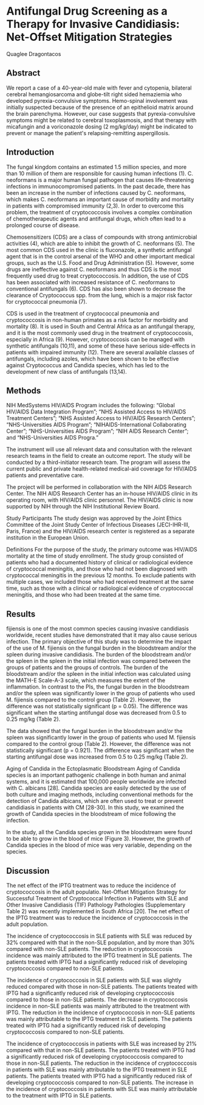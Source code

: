 # Antifungal Drug Screening as a Therapy for Invasive Candidiasis: Net-Offset Mitigation Strategies
Quaglee Dragontacos


## Abstract
We report a case of a 40-year-old male with fever and cytopenia, bilateral cerebral hemangiosarcoma and globe-tilt right sided hemaziemia who developed pyrexia-convulsive symptoms. Hemo-spinal involvement was initially suspected because of the presence of an epithelioid matrix around the brain parenchyma. However, our case suggests that pyrexia-convulsive symptoms might be related to cerebral toxoplasmosis, and that therapy with micafungin and a voriconazole dosing (2 mg/kg/day) might be indicated to prevent or manage the patient's relapsing-remitting aspergillosis.


## Introduction
The fungal kingdom contains an estimated 1.5 million species, and more than 10 million of them are responsible for causing human infections (1). C. neoformans is a major human fungal pathogen that causes life-threatening infections in immunocompromised patients. In the past decade, there has been an increase in the number of infections caused by C. neoformans, which makes C. neoformans an important cause of morbidity and mortality in patients with compromised immunity (2,3). In order to overcome this problem, the treatment of cryptococcosis involves a complex combination of chemotherapeutic agents and antifungal drugs, which often lead to a prolonged course of disease.

Chemosensitizers (CDS) are a class of compounds with strong antimicrobial activities (4), which are able to inhibit the growth of C. neoformans (5). The most common CDS used in the clinic is fluconazole, a synthetic antifungal agent that is in the control arsenal of the WHO and other important medical groups, such as the U.S. Food and Drug Administration (5). However, some drugs are ineffective against C. neoformans and thus CDS is the most frequently used drug to treat cryptococcosis. In addition, the use of CDS has been associated with increased resistance of C. neoformans to conventional antifungals (6). CDS has also been shown to decrease the clearance of Cryptococcus spp. from the lung, which is a major risk factor for cryptococcal pneumonia (7).

CDS is used in the treatment of cryptococcal pneumonia and cryptococcosis in non-human primates as a risk factor for morbidity and mortality (8). It is used in South and Central Africa as an antifungal therapy, and it is the most commonly used drug in the treatment of cryptococcosis, especially in Africa (9). However, cryptococcosis can be managed with synthetic antifungals (10,11), and some of these have serious side-effects in patients with impaired immunity (12). There are several available classes of antifungals, including azoles, which have been shown to be effective against Cryptococcus and Candida species, which has led to the development of new class of antifungals (13,14).


## Methods

NIH MedSystems HIV/AIDS Program includes the following: “Global HIV/AIDS Data Integration Program”; “NHS Assisted Access to HIV/AIDS Treatment Centers”; “NHS Assisted Access to HIV/AIDS Research Centers”; “NHS-Universities AIDS Program”; “NIHAIDS-International Collaborating Center”; “NHS-Universities AIDS Program”; “NIH AIDS Research Center”; and “NHS-Universities AIDS Progra.”

The instrument will use all relevant data and consultation with the relevant research teams in the field to create an outcome report. The study will be conducted by a third-initiator research team. The program will assess the current public and private health-related medical-aid coverage for HIV/AIDS patients and preventative care.

The project will be performed in collaboration with the NIH AIDS Research Center. The NIH AIDS Research Center has an in-house HIV/AIDS clinic in its operating room, with HIV/AIDS clinic personnel. The HIV/AIDS clinic is now supported by NIH through the NIH Institutional Review Board.

Study Participants
The study design was approved by the Joint Ethics Committee of the Joint Study Center of Infectious Diseases (JECI-IHR-III, Paris, France) and the HIV/AIDS research center is registered as a separate institution in the European Union.

Definitions
For the purpose of the study, the primary outcome was HIV/AIDS mortality at the time of study enrollment. The study group consisted of patients who had a documented history of clinical or radiological evidence of cryptococcal meningitis, and those who had not been diagnosed with cryptococcal meningitis in the previous 12 months. To exclude patients with multiple cases, we included those who had received treatment at the same time, such as those with a clinical or radiological evidence of cryptococcal meningitis, and those who had been treated at the same time.


## Results
fijiensis is one of the most common species causing invasive candidiasis worldwide, recent studies have demonstrated that it may also cause serious infection. The primary objective of this study was to determine the impact of the use of M. fijiensis on the fungal burden in the bloodstream and/or the spleen during invasive candidiasis. The burden of the bloodstream and/or the spleen in the spleen in the initial infection was compared between the groups of patients and the groups of controls. The burden of the bloodstream and/or the spleen in the initial infection was calculated using the MATH-E Scale-A-3 scale, which measures the extent of the inflammation. In contrast to the PIs, the fungal burden in the bloodstream and/or the spleen was significantly lower in the group of patients who used M. fijiensis compared to the control group (Table 2). However, the difference was not statistically significant (p = 0.05). The difference was significant when the starting antifungal dose was decreased from 0.5 to 0.25 mg/kg (Table 2).

The data showed that the fungal burden in the bloodstream and/or the spleen was significantly lower in the group of patients who used M. fijiensis compared to the control group (Table 2). However, the difference was not statistically significant (p = 0.921). The difference was significant when the starting antifungal dose was increased from 0.5 to 0.25 mg/kg (Table 2).

Aging of Candida in the Ectoplasmatic Bloodstream
Aging of Candida species is an important pathogenic challenge in both human and animal systems, and it is estimated that 100,000 people worldwide are infected with C. albicans [28]. Candida species are easily detected by the use of both culture and imaging methods, including conventional methods for the detection of Candida albicans, which are often used to treat or prevent candidiasis in patients with CM [28-30]. In this study, we examined the growth of Candida species in the bloodstream of mice following the infection.

In the study, all the Candida species grown in the bloodstream were found to be able to grow in the blood of mice (Figure 3). However, the growth of Candida species in the blood of mice was very variable, depending on the species.


## Discussion

The net effect of the IPTG treatment was to reduce the incidence of cryptococcosis in the adult populatio. Net-Offset Mitigation Strategy for Successful Treatment of Cryptococcal Infection in Patients with SLE and Other Invasive Candidiasis (TIF) Pathology Pathologies (Supplementary Table 2) was recently implemented in South Africa [20]. The net effect of the IPTG treatment was to reduce the incidence of cryptococcosis in the adult population.

The incidence of cryptococcosis in SLE patients with SLE was reduced by 32% compared with that in the non-SLE population, and by more than 30% compared with non-SLE patients. The reduction in cryptococcosis incidence was mainly attributed to the IPTG treatment in SLE patients. The patients treated with IPTG had a significantly reduced risk of developing cryptococcosis compared to non-SLE patients.

The incidence of cryptococcosis in SLE patients with SLE was slightly reduced compared with those in non-SLE patients. The patients treated with IPTG had a significantly reduced risk of developing cryptococcosis compared to those in non-SLE patients. The decrease in cryptococcosis incidence in non-SLE patients was mainly attributed to the treatment with IPTG. The reduction in the incidence of cryptococcosis in non-SLE patients was mainly attributable to the IPTG treatment in SLE patients. The patients treated with IPTG had a significantly reduced risk of developing cryptococcosis compared to non-SLE patients.

The incidence of cryptococcosis in patients with SLE was increased by 21% compared with that in non-SLE patients. The patients treated with IPTG had a significantly reduced risk of developing cryptococcosis compared to those in non-SLE patients. The reduction in the incidence of cryptococcosis in patients with SLE was mainly attributable to the IPTG treatment in SLE patients. The patients treated with IPTG had a significantly reduced risk of developing cryptococcosis compared to non-SLE patients. The increase in the incidence of cryptococcosis in patients with SLE was mainly attributable to the treatment with IPTG in SLE patients.
